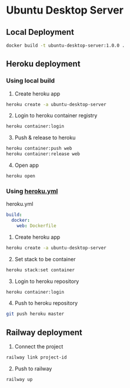 # Ubuntu Desktop Server

## Local Deployment
```bash
docker build -t ubuntu-desktop-server:1.0.0 .
```

## Heroku deployment
### Using local build
1. Create heroku app
```bash
heroku create -a ubuntu-desktop-server
```
2. Login to heroku container registry
```bash
heroku container:login
```
3. Push & release to heroku
```bash
heroku container:push web
heroku container:release web
```
4. Open app
```bash
heroku open
```
### Using [heroku.yml](heroku.yml)
heroku.yml
```yaml
build:
  docker:
    web: Dockerfile
```
1. Create heroku app
```bash
heroku create -a ubuntu-desktop-server
```
2. Set stack to be container
```bash
heroku stack:set container
```
3. Login to heroku repository
```bash
heroku container:login
```
4. Push to heroku repository
```bash
git push heroku master
```

## Railway deployment
1. Connect the project
```bash
railway link project-id
```
2. Push to railway
```bash
railway up
```